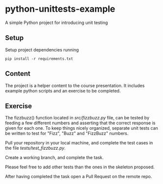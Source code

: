 # python-unittests-example

A simple Python project for introducing unit testing

## Setup

Setup project dependencies running

````pip install -r requirements.txt````


## Content

The project is a helper content to the course presentation. 
It includes example python scripts and an exercise to be completed.


## Exercise

The fizzbuzz() function located in _src/fizzbuzz.py_ file, can be tested by feeding a few different numbers and asserting that the correct response is given for each one. To keep things nicely organized, separate unit tests can be written to test for "Fizz", "Buzz" and "FizzBuzz" numbers.

Pull your repository in your local machine, and complete the test cases in the file _tests/test_fizzbuzz.py_.

Create a working branch, and complete the task.

Please feel free to add other tests than the ones in the skeleton proposed.

After having completed the task open a Pull Request on the remote repo.
